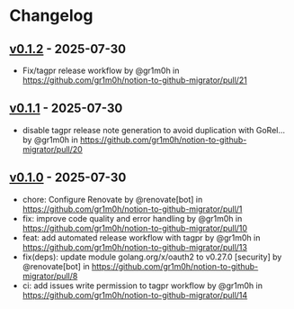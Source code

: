 # Changelog

## [v0.1.2](https://github.com/gr1m0h/notion-to-github-migrator/compare/v0.1.1...v0.1.2) - 2025-07-30
- Fix/tagpr release workflow by @gr1m0h in https://github.com/gr1m0h/notion-to-github-migrator/pull/21

## [v0.1.1](https://github.com/gr1m0h/notion-to-github-migrator/compare/v0.1.0...v0.1.1) - 2025-07-30
- disable tagpr release note generation to avoid duplication with GoRel… by @gr1m0h in https://github.com/gr1m0h/notion-to-github-migrator/pull/20

## [v0.1.0](https://github.com/gr1m0h/notion-to-github-migrator/commits/v0.1.0) - 2025-07-30
- chore: Configure Renovate by @renovate[bot] in https://github.com/gr1m0h/notion-to-github-migrator/pull/1
- fix: improve code quality and error handling by @gr1m0h in https://github.com/gr1m0h/notion-to-github-migrator/pull/10
- feat: add automated release workflow with tagpr by @gr1m0h in https://github.com/gr1m0h/notion-to-github-migrator/pull/13
- fix(deps): update module golang.org/x/oauth2 to v0.27.0 [security] by @renovate[bot] in https://github.com/gr1m0h/notion-to-github-migrator/pull/8
- ci: add issues write permission to tagpr workflow by @gr1m0h in https://github.com/gr1m0h/notion-to-github-migrator/pull/14
